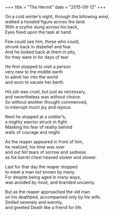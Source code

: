 +++ 
title = "The Hermit"
date = "2015-09-12"
+++

On a cold winter’s night, through the billowing wind,  
walked a hooded figure across the land.  
With a scythe slung across his back,   
Eyes fixed upon the task at hand.  

Few could see him, those who could,   
shrunk back in disbelief and fear.  
And he looked back at them in pity,   
for they were in for days of tear

He first stopped to visit a person  
very new to the middle earth  
to admit her into the world  
 and soon to vacate her berth.  

His job was cruel, but just as necessary,   
and nevertheless was without choice.  
So without another thought commenced,   
to interrupt much joy and rejoice.  

Next he stopped at a soldier’s,   
a mighty warrior struck in fight.  
Masking his fear of reality behind   
walls of courage and might.  

As the reaper appeared in front of him,  
he realized, his time was over  
and out fell tears of sorrow and sadness  
as his barrel chest heaved slower and slower.  

Last for that day the reaper stopped  
to meet a man not known by many.  
For despite being aged in many ways,  
was avoided by most, and branded uncanny.  

But as the reaper approached the old man  
on his deathbed, accompanied only by his wife.  
Smiled serenely and warmly,   
and greeted Death like a friend for life.   
  


